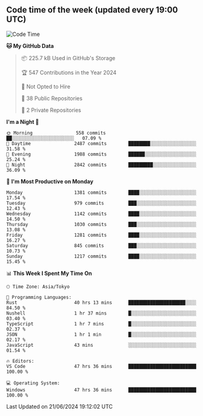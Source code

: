 ## Code time of the week (updated every 19:00 UTC)

<!--START_SECTION:waka-->
![Code Time](http://img.shields.io/badge/Code%20Time-3%2C287%20hrs%2019%20mins-blue)

**🐱 My GitHub Data** 

> 📦 225.7 kB Used in GitHub's Storage 
 > 
> 🏆 547 Contributions in the Year 2024
 > 
> 🚫 Not Opted to Hire
 > 
> 📜 38 Public Repositories 
 > 
> 🔑 2 Private Repositories 
 > 
**I'm a Night 🦉** 

```text
🌞 Morning                558 commits         ██░░░░░░░░░░░░░░░░░░░░░░░   07.09 % 
🌆 Daytime                2487 commits        ████████░░░░░░░░░░░░░░░░░   31.58 % 
🌃 Evening                1988 commits        ██████░░░░░░░░░░░░░░░░░░░   25.24 % 
🌙 Night                  2842 commits        █████████░░░░░░░░░░░░░░░░   36.09 % 
```
📅 **I'm Most Productive on Monday** 

```text
Monday                   1381 commits        ████░░░░░░░░░░░░░░░░░░░░░   17.54 % 
Tuesday                  979 commits         ███░░░░░░░░░░░░░░░░░░░░░░   12.43 % 
Wednesday                1142 commits        ████░░░░░░░░░░░░░░░░░░░░░   14.50 % 
Thursday                 1030 commits        ███░░░░░░░░░░░░░░░░░░░░░░   13.08 % 
Friday                   1281 commits        ████░░░░░░░░░░░░░░░░░░░░░   16.27 % 
Saturday                 845 commits         ███░░░░░░░░░░░░░░░░░░░░░░   10.73 % 
Sunday                   1217 commits        ████░░░░░░░░░░░░░░░░░░░░░   15.45 % 
```


📊 **This Week I Spent My Time On** 

```text
🕑︎ Time Zone: Asia/Tokyo

💬 Programming Languages: 
Rust                     40 hrs 13 mins      █████████████████████░░░░   84.50 % 
Nushell                  1 hr 37 mins        █░░░░░░░░░░░░░░░░░░░░░░░░   03.40 % 
TypeScript               1 hr 7 mins         █░░░░░░░░░░░░░░░░░░░░░░░░   02.37 % 
JSON                     1 hr 1 min          █░░░░░░░░░░░░░░░░░░░░░░░░   02.17 % 
JavaScript               43 mins             ░░░░░░░░░░░░░░░░░░░░░░░░░   01.54 % 

🔥 Editors: 
VS Code                  47 hrs 36 mins      █████████████████████████   100.00 % 

💻 Operating System: 
Windows                  47 hrs 36 mins      █████████████████████████   100.00 % 
```


 Last Updated on 21/06/2024 19:12:02 UTC
<!--END_SECTION:waka-->